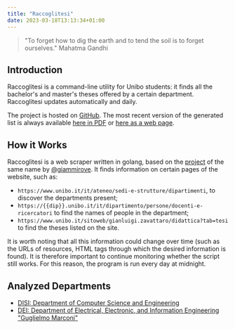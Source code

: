 ```yaml
---
title: "Raccoglitesi"
date: 2023-03-18T13:13:34+01:00
---
```


> "To forget how to dig the earth and to tend the soil is to forget ourselves."
> Mahatma Gandhi

## Introduction

Raccoglitesi is a command-line utility for Unibo students: it finds all the bachelor's and master's theses offered by a certain department. Raccoglitesi updates automatically and daily.

The project is hosted on [GitHub](https://github.com/csunibo/raccoglitesi). The most recent version of the generated list is always available [here in PDF](https://csunibo.github.io/raccoglitesi/disi.pdf) or [here as a web page](https://csunibo.github.io/raccoglitesi/disi).

## How it Works

Raccoglitesi is a web scraper written in golang, based on the [project](https://github.com/giammirove/raccoglitesi_unibo) of the same name by [@giammirove](https://github.com/giammirove).
It finds information on certain pages of the website, such as:

- `https://www.unibo.it/it/ateneo/sedi-e-strutture/dipartimenti`, to discover the departments present;
- `https://{{dip}}.unibo.it/it/dipartimento/persone/docenti-e-ricercatori` to find the names of people in the department;
- `https://www.unibo.it/sitoweb/gianluigi.zavattaro/didattica?tab=tesi` to find the theses listed on the site.

It is worth noting that all this information could change over time (such as the URLs of resources, HTML tags through which the desired information is found). It is therefore important to continue monitoring whether the script still works. For this reason, the program is run every day at midnight.

## Analyzed Departments
- [DISI: Department of Computer Science and Engineering](https://csunibo.github.io/raccoglitesi/disi)
- [DEI: Department of Electrical, Electronic, and Information Engineering "Guglielmo Marconi"](https://csunibo.github.io/raccoglitesi/dei)
